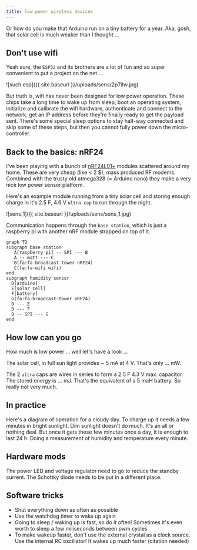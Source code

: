 ```yaml
---
title: low power wireless devices
---
```

Or how do you make that Arduino run on a tiny battery for a year.
Aka, gosh, that solar cell is much weaker than I thought ...

## Don't use wifi
Yeah sure, the `ESP32` and its brothers are a lot of fun and so super convenient to put a project on the net ...

![such esp]({{ site.baseurl }}/uploads/sens/2p7ihv.jpg)

But truth is, wifi has never been designed for low power operation.
These chips take a long time to wake up from sleep, boot an operating system, initialize and calibrate the wifi hardware, authenticate and connect to the network, get an IP address before they're finally ready to get the payload sent.
There's some special sleep options to stay half-way connected and skip some of these steps, but then you cannot fully power down the micro-controller.

## Back to the basics: nRF24
I've been playing with a bunch of [nRF24L01+](https://www.sparkfun.com/datasheets/Components/SMD/nRF24L01Pluss_Preliminary_Product_Specification_v1_0.pdf) modules scattered around my home. These are very cheap (like < 2 $), mass produced RF modems.
Combined with the trusty old atmega328 (= Arduino nano) they make a very nice low power sensor platform.

Here's an example module running from a tiny solar cell and storing enough charge in it's 2.5 F, 4.6 V `ultra cap` to run through the night.

![sens_1]({{ site.baseurl }}/uploads/sens/sens_1.jpg)

Communication happens through the `base station`, which is just a raspberry pi with another nRF module strapped on top of it.

```mermaid
graph TD
subgraph base station
   A[raspberry pi] -- SPI --- B
   A -- mqtt --- C
   B(fa:fa-broadcast-tower nRF24)
   C(fa:fa-wifi wifi)
end
subgraph humidity sensor
  D[arduino]
  E[solar cell]
  F[battery]
  G(fa:fa-broadcast-tower nRF24)
  D --- E
  D --- F
  D -- SPI --- G
end
```

## How low can you go
How much is low power ... well let's have a look ...

The solar cell, in full sun light provides ~ 5 mA at 4 V. That's only ... mW.

The 2 `ultra` caps are wires in series to form a 2.5 F 4.3 V max. capacitor. The stored energy is ... mJ.
That's the equivalent of a 5 maH battery. So really not very much.

## In practice
Here's a diagram of operation for a cloudy day. To charge up it needs a few minutes in bright sunlight. Dim sunlight doesn't do much. It's an all or nothing deal. But once it gets these few minutes once a day, it is enough to last 24 h. Doing a measurement of humidity and temperature every minute.

## Hardware mods
The power LED and voltage regulator need to go to reduce the standby current. The Schottky diode needs to be put in a different place.

## Software tricks
  * Shut everything down as often as possible
  * Use the watchdog timer to wake up again
  * Going to sleep / waking up is fast, so do it often! Sometimes it's even worth to sleep a few miliseconds between pwm cycles
  * To make wakeup faster, don't use the external crystal as a clock source. Use the internal RC oscillator! It wakes up much faster (citation needed)



<script src="{{ site.baseurl }}/uploads/mermaid.min.js"></script>
<script>
    mermaid.initialize({
        startOnLoad: true,
        theme: 'dark',
        flowchart: {
            curve: 'basis',
            useMaxWidth: true
        }
    });
    window.mermaid.init(
        undefined, 
        document.querySelectorAll('.language-mermaid')
    );
</script>
